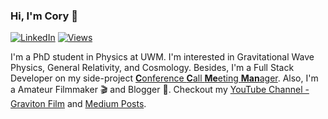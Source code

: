 ### Hi, I'm Cory 👋
[![LinkedIn](https://img.shields.io/badge/LinkedIn-Connect-blue?style=social&logo=linkedin)](https://www.linkedin.com/in/corychu/)
[![Views](https://komarev.com/ghpvc/?username=c0rychu&label=Profile%20views&color=0e75b6&style=flat)](https://github.com/c0rychu)


I'm a PhD student in Physics at UWM. I'm interested in Gravitational Wave Physics, General Relativity, and Cosmology. Besides, I'm a Full Stack Developer on my side-project [**C**onference **C**all **Me**eting **Man**ager](https://github.com/CCMeMan). Also, I'm a Amateur Filmmaker 🎬 and Blogger 📝. Checkout my [YouTube Channel - Graviton Film](https://www.youtube.com/@GravitonFilm) and [Medium Posts](https://corychu.medium.com/). 

<!-- 
[![Github status](https://github-readme-stats.vercel.app/api?username=c0rychu&count_private=true&show_icons=true&disable_animations=true)](https://github.com/c0rychu)
 -->
